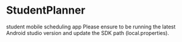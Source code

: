 # StudentPlanner
 student mobile scheduling app
Please ensure to be running the latest Android studio version and update the SDK path (local.properties).